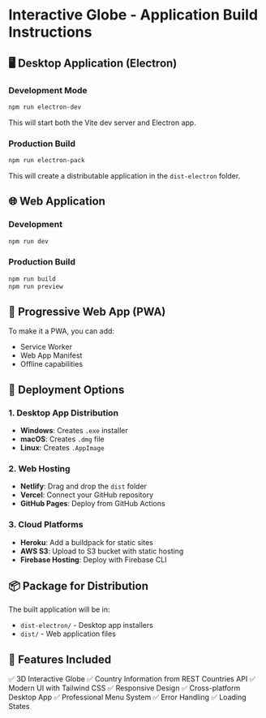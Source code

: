 # Interactive Globe - Application Build Instructions

## 🖥️ Desktop Application (Electron)

### Development Mode
```bash
npm run electron-dev
```
This will start both the Vite dev server and Electron app.

### Production Build
```bash
npm run electron-pack
```
This will create a distributable application in the `dist-electron` folder.

## 🌐 Web Application

### Development
```bash
npm run dev
```

### Production Build
```bash
npm run build
npm run preview
```

## 📱 Progressive Web App (PWA)

To make it a PWA, you can add:
- Service Worker
- Web App Manifest
- Offline capabilities

## 🚀 Deployment Options

### 1. Desktop App Distribution
- **Windows**: Creates `.exe` installer
- **macOS**: Creates `.dmg` file
- **Linux**: Creates `.AppImage`

### 2. Web Hosting
- **Netlify**: Drag and drop the `dist` folder
- **Vercel**: Connect your GitHub repository
- **GitHub Pages**: Deploy from GitHub Actions

### 3. Cloud Platforms
- **Heroku**: Add a buildpack for static sites
- **AWS S3**: Upload to S3 bucket with static hosting
- **Firebase Hosting**: Deploy with Firebase CLI

## 📦 Package for Distribution

The built application will be in:
- `dist-electron/` - Desktop app installers
- `dist/` - Web application files

## 🎯 Features Included

✅ 3D Interactive Globe
✅ Country Information from REST Countries API
✅ Modern UI with Tailwind CSS
✅ Responsive Design
✅ Cross-platform Desktop App
✅ Professional Menu System
✅ Error Handling
✅ Loading States
